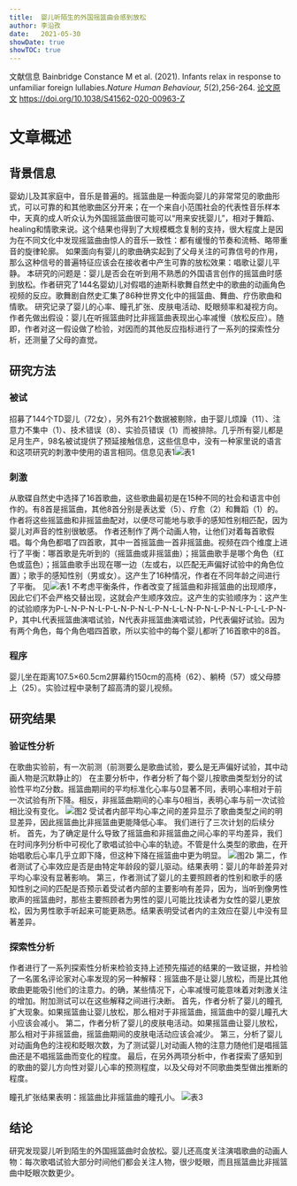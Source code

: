 ```yaml
---
title:  婴儿听陌生的外国摇篮曲会感到放松
author: 李沿孜
date:   2021-05-30
showDate: true 
showTOC: true
---
```

文献信息 Bainbridge Constance M et al. (2021). Infants relax in response to unfamiliar foreign lullabies.*Nature Human Behaviour, 5*(2),256-264.
[论文原文](../Source_Files/2021-05-30-LYZ2.pdf) https://doi.org/10.1038/S41562-020-00963-Z

# 文章概述
## 背景信息
婴幼儿及其家庭中，音乐是普遍的。摇篮曲是一种面向婴儿的非常常见的歌曲形式，可以可靠的和其他歌曲区分开来；在一个来自小范围社会的代表性音乐样本中，天真的成人听众认为外国摇篮曲很可能可以“用来安抚婴儿”，相对于舞蹈、healing和情歌来说。这个结果也得到了大规模概念复制的支持，很大程度上是因为在不同文化中发现摇篮曲由惊人的音乐一致性：都有缓慢的节奏和流畅、略带重音的旋律轮廓。
如果面向有婴儿的歌曲确实起到了父母关注的可靠信号的作用，那么这种信号的普遍特征应该会在接收者中产生可靠的放松效果：唱歌让婴儿平静。
本研究的问题是：婴儿是否会在听到用不熟悉的外国语言创作的摇篮曲时感到放松。作者研究了144名婴幼儿对假唱的迪斯科歌舞自然史中的歌曲的动画角色视频的反应。歌舞剧自然史汇集了86种世界文化中的摇篮曲、舞曲、疗伤歌曲和情歌。
研究记录了婴儿的心率、瞳孔扩张、皮肤电活动、眨眼频率和凝视方向。
作者先做出假设：婴儿在听摇篮曲时比非摇篮曲表现出心率减慢（放松反应）。随即，作者对这一假设做了检验，对因而的其他反应指标进行了一系列的探索性分析，还测量了父母的直觉。
## 研究方法
### 被试 
招募了144个TD婴儿（72女），另外有21个数据被剔除，由于婴儿烦躁（11）、注意力不集中（1）、技术错误（8）、实验员错误（1）而被排除。几乎所有婴儿都是足月生产，98名被试提供了预延接触信息，这些信息中，没有一种家里说的语言和这项研究的刺激中使用的语言相同。信息见表1![表1](../Supporting_Information/2021-05-30-LYZ2-Table1.png)
### 刺激
从歌碟自然史中选择了16首歌曲，这些歌曲最初是在15种不同的社会和语言中创作的。有8首是摇篮曲，其他8首分别是表达爱（5）、疗愈（2）和舞蹈（1）的。
作者将这些摇篮曲和非摇篮曲配对，以便尽可能地与歌手的感知性别相匹配，因为婴儿对声音的性别很敏感。
作者还制作了两个动画人物，让他们对着每首歌假唱。每个角色都唱了四首歌，其中一首摇篮曲一首非摇篮曲。视频在四个维度上进行了平衡：哪首歌是先听到的（摇篮曲或非摇篮曲）；摇篮曲歌手是哪个角色（红色或蓝色）；摇篮曲歌手出现在哪一边（左或右，以匹配无声偏好试验中的角色位置）；歌手的感知性别（男或女）。这产生了16种情况，作者在不同年龄之间进行了平衡。
见![表1](../Supporting_Information/2021-05-30-LYZ2-Fig1.png)
不考虑平衡条件，作者改变了摇篮曲和非摇篮曲的出现顺序，因此它们不会严格交替出现，这就会产生顺序效应。这产生的实验顺序为：这产生的试验顺序为P-L-N-P-N-L-P-L-N-P-N-L-P-N-L-L-N-P-N-L-P-N-L-P-L-L-P-N-P，其中L代表摇篮曲演唱试验，N代表非摇篮曲演唱试验，P代表偏好试验。因为有两个角色，每个角色唱四首歌，所以实验中的每个婴儿都听了16首歌中的8首。
### 程序
婴儿坐在距离107.5×60.5cm2屏幕约150cm的高椅（62）、躺椅（57）或父母膝上（25）。实验过程中录制了超高清的婴儿视频。
## 研究结果
### 验证性分析
在歌曲实验前，有一次前测（前测要么是歌曲试验，要么是无声偏好试验，其中动画人物是沉默静止的）
在主要分析中，作者分析了每个婴儿按歌曲类型划分的试验性平均Z分数。摇篮曲期间的平均标准化心率与0显著不同，表明心率相对于前一次试验有所下降。相反，非摇篮曲期间的心率与0相当，表明心率与前一次试验相比没有变化。
![图2](../Supporting_Information/2021-05-30-LYZ2-Fig2.png)
  受试者内部平均心率之间的差异显示了歌曲类型之间的明显差异，因此摇篮曲比非摇篮曲更能降低心率。
我们进行了三次计划的后续分析。
首先，为了确定是什么导致了摇篮曲和非摇篮曲之间心率的平均差异，我们在时间序列分析中可视化了歌唱试验中心率的轨迹。不管是什么类型的歌曲，在开始唱歌后心率几乎立即下降，但这种下降在摇篮曲中更为明显。
![图2b](../Supporting_Information/2021-05-30-LYZ2-Fig2b.png)
 第二，作者测试了心率效应是否是由特定年龄段的婴儿驱动。结果表明：婴儿的年龄差异对平均心率没有显著影响。
 第三，作者测试了婴儿的主要照顾者的性别和歌手的感知性别之间的匹配是否预示着受试者内部的主要影响有差异，因为，当听到像男性歌声的摇篮曲时，那些主要照顾者为男性的婴儿可能比找读者为女性的婴儿更放松，因为男性歌手听起来可能更熟悉。结果表明受试者内的主效应在婴儿中没有显著差异。
 
 ### 探索性分析
 作者进行了一系列探索性分析来检验支持上述预先描述的结果的一致证据，并检验了一名匿名评论家对心率发现的另一种解释：摇篮曲不是让婴儿放松，而是比其他歌曲更能吸引他们的注意力。的确，某些情况下，心率减慢可能意味着对刺激关注的增加。附加测试可以在这些解释之间进行决断。
 首先，作者分析了婴儿的瞳孔扩大现象。如果摇篮曲让婴儿放松，那么相对于非摇篮曲，摇篮曲中的婴儿瞳孔大小应该会减小。
 第二，作者分析了婴儿的皮肤电活动。如果摇篮曲让婴儿放松，那么相对于非摇篮曲，摇篮曲期间的皮肤电活动应该会减少。
 第三，分析了婴儿对动画角色的注视和眨眼次数，为了测试婴儿对动画人物的注意力随他们是唱摇篮曲还是不唱摇篮曲而变化的程度。
 最后，在另外两项分析中，作者探索了感知到的歌曲的婴儿方向性对婴儿心率的预测程度，以及父母对不同歌曲类型做出推断的程度。

瞳孔扩张结果表明：摇篮曲比非摇篮曲的瞳孔小。
![表3](../Supporting_Information/2021-05-30-LYZ2-Table3.png)
## 结论
研究发现婴儿听到陌生的外国摇篮曲时会放松。婴儿还高度关注演唱歌曲的动画人物：每次歌唱试验大部分时间他们都会关注人物，很少眨眼，而且摇篮曲比非摇篮曲中眨眼次数更少。

